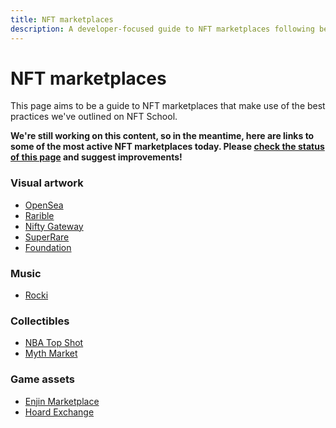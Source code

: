 ```yaml
---
title: NFT marketplaces
description: A developer-focused guide to NFT marketplaces following best practices.
---
```

 # NFT marketplaces

 This page aims to be a guide to NFT marketplaces that make use of the best practices we've outlined on NFT School.

**We're still working on this content, so in the meantime, here are links to some of the most active NFT marketplaces today. Please [check the status of this page](https://github.com/protocol/nft-website/issues/45) and suggest improvements!**

### Visual artwork

- [OpenSea](https://opensea.io/)
- [Rarible](https://rarible.com/)
- [Nifty Gateway](https://niftygateway.com/)
- [SuperRare](https://superrare.co/)
- [Foundation](https://foundation.app/)

### Music

- [Rocki](https://www.rocki.app/)

### Collectibles

- [NBA Top Shot](https://nbatopshot.com/)
- [Myth Market](https://myth.market/)

### Game assets

- [Enjin Marketplace](https://enjin.io/software/marketplace)
- [Hoard Exchange](https://hoard.exchange/)